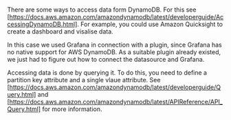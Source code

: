<div id="top"></div>

<br />

There are some ways to access data form DynamoDB. For this see [https://docs.aws.amazon.com/amazondynamodb/latest/developerguide/AccessingDynamoDB.html]. 
For example, you could use Amazon Quicksight to create a dashboard and visalise data. 

In this case we used Grafana in connection with a plugin, since Grafana has no native support for AWS DynamoDB. 
As a suitable plugin already existed, we just had to figure out how to connect the datasource and Grafana. 

Accessing data is done by querying it. To do this, you need to define a partition key attribute and a single vlaue attribute. 
See [https://docs.aws.amazon.com/amazondynamodb/latest/developerguide/Query.html] and [https://docs.aws.amazon.com/amazondynamodb/latest/APIReference/API_Query.html] for more information. 

